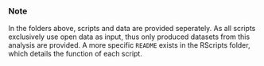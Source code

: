 ### Note
In the folders above, scripts and data are provided seperately. As all scripts exclusively use open data as input, thus only produced datasets from this analysis are provided. A more specific ```README``` exists in the RScripts folder, which details the function of each script.

